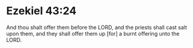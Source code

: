 # Ezekiel 43:24

And thou shalt offer them before the LORD, and the priests shall cast salt upon them, and they shall offer them up [for] a burnt offering unto the LORD.
